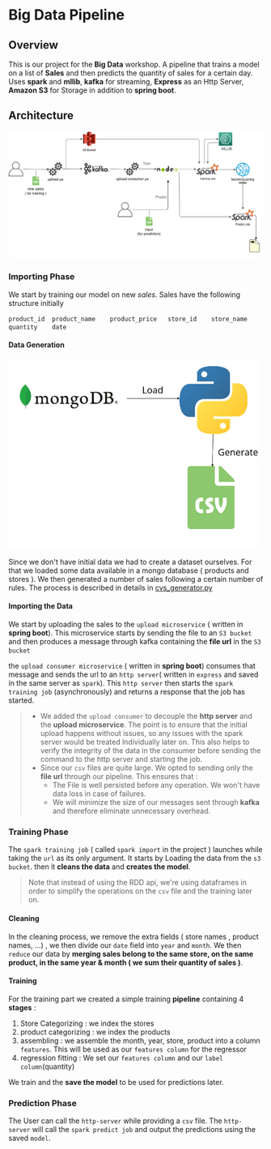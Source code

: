 # Big Data Pipeline 

## Overview 

This is our project for the **Big Data** workshop. A pipeline that trains a model on a list of **Sales** and then predicts the quantity of sales for a certain day. Uses **spark** and **mllib**, **kafka** for streaming, **Express** as an Http Server, **Amazon S3** for Storage in addition to **spring boot**.

## Architecture

![big-data-pipeline](resources/big-data-pipeline.png)



### Importing Phase

We start by training our model on new *sales*. Sales have the following structure initially

```csv
product_id	product_name	product_price	store_id	store_name	quantity	date
```

#### Data Generation

<img src="resources/generation.png" height="375">

Since we don't have initial data we had to create a dataset ourselves. For that we loaded some data available in a mongo database ( products and stores ). We then generated a number of sales following a certain number of rules. The process is described in details in [cvs_generator.py](forecast-db/csv_generator.py)

#### Importing the Data

We start by uploading the sales to the `upload microservice` ( written in **spring boot**). This microservice starts by sending the file to an `S3 bucket` and then produces a message through kafka containing the **file url** in the `S3 bucket`

the `upload consumer microservice` ( written in **spring boot**) consumes that message and sends the url to an `http server`( written in `express` and saved in the same server as `spark`). This `http server` then starts the `spark training job` (asynchronously) and returns a response that the job has started.

> - We added the `upload consumer` to decouple the **http server** and the **upload microservice**. The point is to ensure that the initial upload happens without issues, so any issues with the spark server would be treated lndividually later on. This also helps to verify the integrity of the data in the consumer before sending the command to the http server and starting the job.
> - Since our `csv` files are quite large. We opted to sending only the **file url** through our pipeline. This ensures that :
>   - The File is well persisted before any operation. We won't have data loss in case of failures.
>   - We will minimize the size of our messages sent through **kafka** and therefore eliminate unnecessary overhead.

### Training Phase

The `spark training job` ( called `spark import` in the project ) launches while taking the `url` as its only argument. It starts by Loading the data from the `s3 bucket`. then it **cleans the data** and **creates the model**.

> Note that instead of using the RDD api, we're using dataframes in order to simplify the operations on the `csv` file and the training later on.

#### Cleaning

In the cleaning process, we remove the extra fields ( store names , product names, ...) , we then divide our `date` field into `year` and `month`. We then `reduce` our data by **merging sales belong to the same store, on the same product, in the same year & month ( we sum their quantity of sales )**.

#### Training

For the training part we created a simple training **pipeline** containing 4 **stages** :

1. Store Categorizing : we index the stores
2. product categorizing : we index the products
3. assembling : we assemble the month, year, store, product into a column `features`. This will be used as our `features column` for the regressor
4. regression fitting : We set our `features column` and our `label column`(quantity)

We train and the **save the model** to be used for predictions later.

### Prediction Phase

The User can call the `http-server` while providing a `csv` file. The `http-server` will call the `spark predict job` and output the predictions using the saved `model`.
